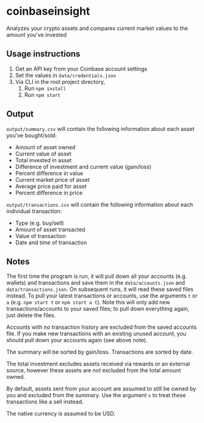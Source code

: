 # coinbaseinsight
Analyzes your crypto assets and compares current market values to the amount you've invested

## Usage instructions
1. Get an API key from your Coinbase account settings
1. Set the values in `data/credentials.json`
1. Via CLI in the root project directory,
   1. Run `npm install`
   1. Run `npm start`

## Output
`output/summary.csv` will contain the following information about each asset you've bought/sold:
* Amount of asset owned
* Current value of asset
* Total invested in asset
* Difference of investment and current value (gain/loss)
* Percent difference in value
* Current market price of asset
* Average price paid for asset
* Percent difference in price

`output/transactions.csv` will contain the following information about each individual transaction:
* Type (e.g. buy/sell)
* Amount of asset transacted
* Value of transaction
* Date and time of transaction

## Notes
The first time the program is run, it will pull down all your accounts (e.g. wallets) and transactions and save them in the `data/accounts.json` and `data/transactions.json`. On subsequent runs, it will read these saved files instead. To pull your latest transactions or accounts, use the arguments `t` or `a` (e.g. `npm start t` or `npm start a t`). Note this will only add new transactions/accounts to your saved files; to pull down everything again, just delete the files.

Accounts with no transaction history are excluded from the saved accounts file. If you make new transactions with an existing unused account, you should pull down your accounts again (see above note).

The summary will be sorted by gain/loss. Transactions are sorted by date.

The total investment excludes assets received via rewards or an external source, however these assets are not excluded from the total amount owned.

By default, assets sent from your account are assumed to still be owned by you and excluded from the summary. Use the argument `s` to treat these transactions like a sell instead.

The native currency is assumed to be USD.